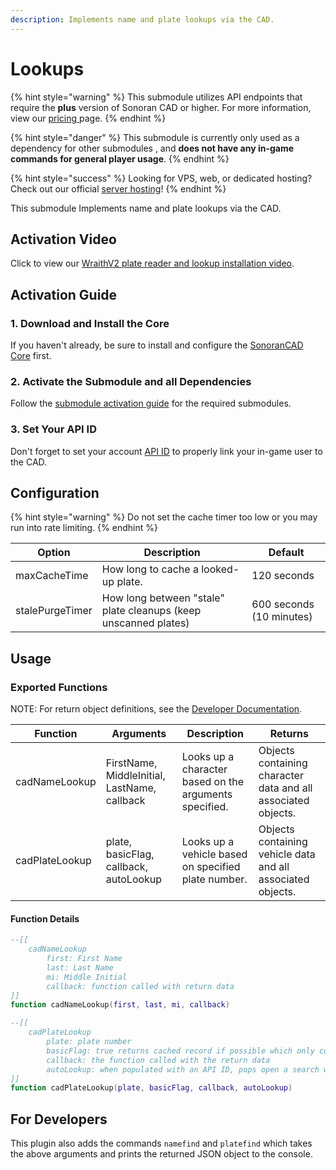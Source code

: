 ```yaml
---
description: Implements name and plate lookups via the CAD.
---
```


# Lookups

{% hint style="warning" %}
This submodule utilizes API endpoints that require the **plus** version of Sonoran CAD or higher. For more information, view our [pricing ](../../../../pricing/faq/)page.
{% endhint %}

{% hint style="danger" %}
This submodule is currently only used as a dependency for other submodules , and **does not have any in-game commands for general player usage**.
{% endhint %}

{% hint style="success" %}
Looking for VPS, web, or dedicated hosting? Check out our official [server hosting](broken-reference)!
{% endhint %}

This submodule Implements name and plate lookups via the CAD.

## Activation Video

Click to view our [WraithV2 plate reader and lookup installation video](https://youtu.be/IgaISh1CykE).

## Activation Guide

### 1. Download and Install the Core

If you haven't already, be sure to install and configure the [SonoranCAD Core](../) first.

### 2. Activate the Submodule and all Dependencies

Follow the [submodule activation guide](../submodule-configuration/#activating-a-submodule) for the required submodules.

### 3. Set Your API ID

Don't forget to set your account [API ID](../../../../api-integration/getting-started/setting-your-api-id.md) to properly link your in-game user to the CAD.

## Configuration

{% hint style="warning" %}
Do not set the cache timer too low or you may run into rate limiting.
{% endhint %}

| Option          | Description                                                     | Default                  |
| --------------- | --------------------------------------------------------------- | ------------------------ |
| maxCacheTime    | How long to cache a looked-up plate.                            | 120 seconds              |
| stalePurgeTimer | How long between "stale" plate cleanups (keep unscanned plates) | 600 seconds (10 minutes) |

## Usage

### Exported Functions

NOTE: For return object definitions, see the [Developer Documentation](https://info.sonorancad.com/sonoran-cad/api-integration/api-endpoints/lookup-name-or-plate).

| Function       | Arguments                                    | Description                                            | Returns                                                       |
| -------------- | -------------------------------------------- | ------------------------------------------------------ | ------------------------------------------------------------- |
| cadNameLookup  | FirstName, MiddleInitial, LastName, callback | Looks up a character based on the arguments specified. | Objects containing character data and all associated objects. |
| cadPlateLookup | plate, basicFlag, callback, autoLookup       | Looks up a vehicle based on specified plate number.    | Objects containing vehicle data and all associated objects.   |

#### Function Details

```lua
--[[
    cadNameLookup
        first: First Name
        last: Last Name
        mi: Middle Initial
        callback: function called with return data
]]
function cadNameLookup(first, last, mi, callback)

--[[
    cadPlateLookup
        plate: plate number
        basicFlag: true returns cached record if possible which only contains vehicleRegistrations object, false calls the API
        callback: the function called with the return data
        autoLookup: when populated with an API ID, pops open a search window on the officer's CAD (optional)
]]
function cadPlateLookup(plate, basicFlag, callback, autoLookup)
```

## For Developers

This plugin also adds the commands `namefind` and `platefind` which takes the above arguments and prints the returned JSON object to the console.
